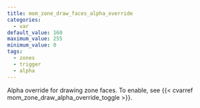 ```yaml
---
title: mom_zone_draw_faces_alpha_override
categories:
  - var
default_value: 160
maximum_value: 255
minimum_value: 0
tags:
  - zones
  - trigger
  - alpha
---
```


Alpha override for drawing zone faces.
To enable, see {{< cvarref mom_zone_draw_alpha_override_toggle >}}.
